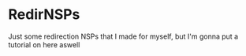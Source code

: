 # RedirNSPs
Just some redirection NSPs that I made for myself, but I'm gonna put a tutorial on here aswell
